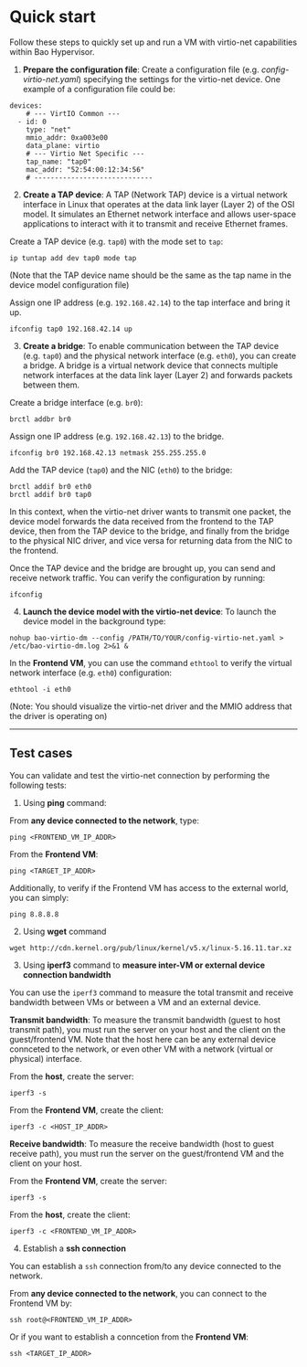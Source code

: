 # Quick start

Follow these steps to quickly set up and run a VM with virtio-net capabilities within Bao Hypervisor.

1. **Prepare the configuration file**: Create a configuration file (e.g. *config-virtio-net.yaml*) specifying
the settings for the virtio-net device. One example of a configuration file could be:

```
devices:
    # --- VirtIO Common ---
  - id: 0
    type: "net"
    mmio_addr: 0xa003e00
    data_plane: virtio
    # --- Virtio Net Specific ---
    tap_name: "tap0"
    mac_addr: "52:54:00:12:34:56"
    # -----------------------------
```

2. **Create a TAP device**: A TAP (Network TAP) device is a virtual network interface in Linux that operates at the data link layer 
(Layer 2) of the OSI model. It simulates an Ethernet network interface and allows user-space applications 
to interact with it to transmit and receive Ethernet frames.

Create a TAP device (e.g. `tap0`) with the mode set to `tap`:
```
ip tuntap add dev tap0 mode tap
```

(Note that the TAP device name should be the same as the tap name in the device model configuration file)

Assign one IP address (e.g. `192.168.42.14`) to the tap interface and bring it up. 
```
ifconfig tap0 192.168.42.14 up
```

3. **Create a bridge**: To enable communication between the TAP device (e.g. `tap0`) and the physical network interface (e.g. `eth0`), 
you can create a bridge. A bridge is a virtual network device that connects multiple network interfaces at the 
data link layer (Layer 2) and forwards packets between them.

Create a bridge interface (e.g. `br0`):
```
brctl addbr br0
```

Assign one IP address (e.g. `192.168.42.13`) to the bridge.
```
ifconfig br0 192.168.42.13 netmask 255.255.255.0
```

Add the TAP device (`tap0`) and the NIC (`eth0`) to the bridge:
```
brctl addif br0 eth0
brctl addif br0 tap0
```

In this context, when the virtio-net driver wants to transmit one packet, the device model forwards the data received 
from the frontend to the TAP device, then from the TAP device to the bridge, and finally from the bridge to the physical 
NIC driver, and vice versa for returning data from the NIC to the frontend.

Once the TAP device and the bridge are brought up, you can send and receive network traffic.
You can verify the configuration by running:
```
ifconfig
```

4. **Launch the device model with the virtio-net device**: To launch the device model in the background type:

```
nohup bao-virtio-dm --config /PATH/TO/YOUR/config-virtio-net.yaml > /etc/bao-virtio-dm.log 2>&1 &
```

In the **Frontend VM**, you can use the command `ethtool` to verify the virtual network interface (e.g. `eth0`) configuration:
```
ethtool -i eth0
```

(Note: You should visualize the virtio-net driver and the MMIO address that the driver is operating on)

---

## Test cases

You can validate and test the virtio-net connection by performing the following tests:

1. Using **ping** command:

From **any device connected to the network**, type:
```
ping <FRONTEND_VM_IP_ADDR>
```

From the **Frontend VM**:
```
ping <TARGET_IP_ADDR>
```

Additionally, to verify if the Frontend VM has access to the external world, you can simply:
```
ping 8.8.8.8
```

2. Using **wget** command

```
wget http://cdn.kernel.org/pub/linux/kernel/v5.x/linux-5.16.11.tar.xz
```

3. Using **iperf3** command to **measure inter-VM or external device connection bandwidth** 

You can use the `iperf3` command to measure the total transmit and receive bandwidth between VMs or between a VM and an external device.

**Transmit bandwidth**: To measure the transmit bandwidth (guest to host transmit path), 
you must run the server on your host and the client on the guest/frontend VM. Note that the host here can be any external device connceted to the network, or even other VM with a network (virtual or physical) interface.

From the **host**, create the server:
```
iperf3 -s
```

From the **Frontend VM**, create the client:
```
iperf3 -c <HOST_IP_ADDR>
```

**Receive bandwidth**: To measure the receive bandwidth (host to guest receive path), 
you must run the server on the guest/frontend VM and the client on your host.

From the **Frontend VM**, create the server:
```
iperf3 -s
```

From the **host**, create the client:
```
iperf3 -c <FRONTEND_VM_IP_ADDR>
```

4. Establish a **ssh connection**

You can establish a `ssh` connection from/to any device connected to the network.

From  **any device connected to the network**, you can connect to the Frontend VM by:
```
ssh root@<FRONTEND_VM_IP_ADDR>
```

Or if you want to establish a conncetion from the **Frontend VM**:
```
ssh <TARGET_IP_ADDR>
```